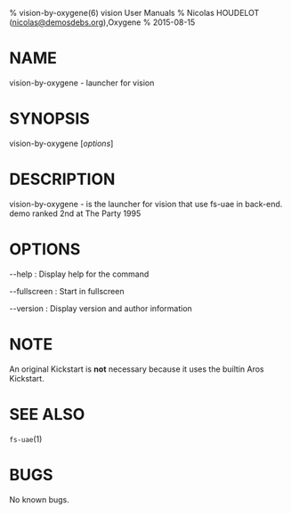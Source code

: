 % vision-by-oxygene(6) vision User Manuals
% Nicolas HOUDELOT (nicolas@demosdebs.org),Oxygene
% 2015-08-15

# NAME
vision-by-oxygene - launcher for vision

# SYNOPSIS
vision-by-oxygene [*options*]

# DESCRIPTION
vision-by-oxygene - is the launcher for vision that use fs-uae in back-end.  
demo ranked 2nd at The Party 1995

# OPTIONS
\--help
:   Display help for the command

\--fullscreen
:   Start in fullscreen

\--version
:   Display version and author information

# NOTE
An original Kickstart is **not** necessary because it uses the builtin Aros Kickstart.

# SEE ALSO
`fs-uae`(1)

# BUGS
No known bugs.
